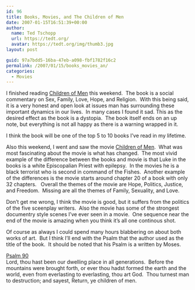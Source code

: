 ```yaml
---
id: 96
title: Books, Movies, and The Children of Men
date: 2007-01-15T16:51:39+00:00
author:
  name: Ted Tschopp
  url: https://tedt.org/
  avatar: https://tedt.org/img/thumb3.jpg
layout: post

guid: 97a7bdd5-16ba-47eb-a098-fbf1782f16c2
permalink: /2007/01/15/books_movies_an/
categories:
  - Movies
---
```

I finished reading [Children of Men](http://www.amazon.com/exec/obidos/ASIN/0307279901/wwwtschoppnet-20)&nbsp;this weekend.&nbsp; The book is a social commentary on Sex, Family, Love, Hope, and Religion.&nbsp; With this being said, it is a very honest and open look at issues man has surrounding these important dynamics in our lives.&nbsp; In many cases I found it sad.&nbsp;This&nbsp;as the desired effect as the book is a dystopia.&nbsp; The book itself ends on an up note, but everything is not all happy as there is a warning wrapped in it.

I think the book will be one of the top 5 to 10 books I&rsquo;ve read in my lifetime.

Also this weekend, I went and saw the movie [Children of Men](http://www.childrenofmen.net/).&nbsp; What was most fascinating about the movie is what has changed.&nbsp; The most vivid example of the difference between the books and movie is that Luke in the books is a white Episcopalian Priest with epilepsy.&nbsp; In the movies he is a black terrorist who is second in command of the Fishes.&nbsp; Another example of the differences is the movie starts around chapter 20 of a book with only 32 chapters.&nbsp;&nbsp; Overall the themes of the movie are Hope, Politics, Justice, and Freedom.&nbsp; Missing are all the themes of Family, Sexuality, and Love.&nbsp; 

Don&rsquo;t get me wrong, I think the movie is good, but it suffers from the politics of the five sceenplay writers.&nbsp; Also the movie has some of the strongest documentry style scenes I&rsquo;ve ever seen in a movie.&nbsp; One sequence near the end of the movie is amazing when you think it&rsquo;s all one continous shot.

Of course as always I could spend many hours blabbering on about both works of art.&nbsp; But I think I&rsquo;ll end with the Psalm that the author used as the title of the book.&nbsp; It should be noted that his Psalm is a written by Moses.

[Psalm 90](http://www.biblegateway.com/passage/?search=PS%2090;&version=9;)   
Lord, thou hast been our dwelling place in all generations.&nbsp; Before the mountains were brought forth, or ever thou hadst formed the earth and the world, even from everlasting to everlasting, thou art God.&nbsp; Thou turnest man to destruction; and sayest, Return, ye children of men.